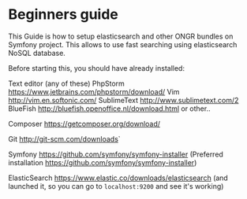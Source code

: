 Beginners guide
===============

This Guide is how to setup elasticsearch and other ONGR bundles on Symfony project. This allows to use fast searching using elasticsearch NoSQL database. 

Before starting this, you should have already installed:

  Text editor (any of these)
    PhpStorm <https://www.jetbrains.com/phpstorm/download/>
    Vim <http://vim.en.softonic.com/>
    SublimeText <http://www.sublimetext.com/2>
    BlueFish <http://bluefish.openoffice.nl/download.html>
    or other..
    

  Composer <https://getcomposer.org/download/>

  Git <http://git-scm.com/downloads>`

  Symfony <https://github.com/symfony/symfony-installer> 
  (Preferred installation  <https://github.com/symfony/symfony-installer>)

  ElasticSearch <https://www.elastic.co/downloads/elasticsearch> 
  (and launched it, so you can go to `localhost:9200` and see it's working)


